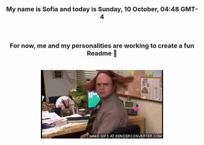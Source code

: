 


<div align="center">
<h3 >My name is Sofia and today is Sunday, 10 October, 04:48 GMT-4</h3><br>
<h3 >For now, me and my personalities are working to create a fun Readme 👋
</h3><br>
<img src='img/dwight.gif' alt='working...'/>
</div>
